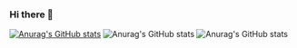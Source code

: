 ### Hi there 👋
[![Anurag's GitHub stats](https://github-readme-stats.vercel.app/api?username=ChitsanuphongCh)](https://github.com/anuraghazra/github-readme-stats)
![Anurag's GitHub stats](https://github-readme-stats.vercel.app/api?username=ChitsanuphongCh&show_icons=true)
![Anurag's GitHub stats](https://github-readme-stats.vercel.app/api?username=ChitsanuphongCh&count_private=true)

<!--
**ChitsanuphongCh/ChitsanuphongCh** is a ✨ _special_ ✨ repository because its `README.md` (this file) appears on your GitHub profile.

Here are some ideas to get you started:

- 🔭 I’m currently working on ...
- 🌱 I’m currently learning ...
- 👯 I’m looking to collaborate on ...
- 🤔 I’m looking for help with ...
- 💬 Ask me about ...
- 📫 How to reach me: ...
- 😄 Pronouns: ...
- ⚡ Fun fact: ...
-->
